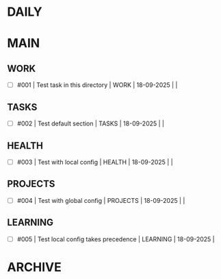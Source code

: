 # DAILY

# MAIN

## WORK

- [ ] #001 | Test task in this directory | WORK | 18-09-2025 | |

## TASKS

- [ ] #002 | Test default section | TASKS | 18-09-2025 | |

## HEALTH

- [ ] #003 | Test with local config | HEALTH | 18-09-2025 | |

## PROJECTS

- [ ] #004 | Test with global config | PROJECTS | 18-09-2025 | | 

## LEARNING

- [ ] #005 | Test local config takes precedence | LEARNING | 18-09-2025 | 

# ARCHIVE
